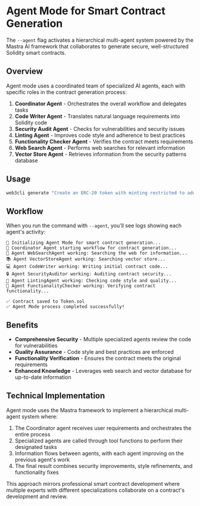 # Agent Mode for Smart Contract Generation

The `--agent` flag activates a hierarchical multi-agent system powered by the Mastra AI framework that collaborates to generate secure, well-structured Solidity smart contracts.

## Overview

Agent mode uses a coordinated team of specialized AI agents, each with specific roles in the contract generation process:

1. **Coordinator Agent** - Orchestrates the overall workflow and delegates tasks
2. **Code Writer Agent** - Translates natural language requirements into Solidity code
3. **Security Audit Agent** - Checks for vulnerabilities and security issues
4. **Linting Agent** - Improves code style and adherence to best practices
5. **Functionality Checker Agent** - Verifies the contract meets requirements 
6. **Web Search Agent** - Performs web searches for relevant information
7. **Vector Store Agent** - Retrieves information from the security patterns database

## Usage

```bash
web3cli generate "Create an ERC-20 token with minting restricted to addresses in an allowlist" --agent --output Token.sol
```

## Workflow

When you run the command with `--agent`, you'll see logs showing each agent's activity:

```
🚀 Initializing Agent Mode for smart contract generation...
🤖 Coordinator Agent starting workflow for contract generation...
🔎 Agent WebSearchAgent working: Searching the web for information...
📚 Agent VectorStoreAgent working: Searching vector store...
💻 Agent CodeWriter working: Writing initial contract code...
🔒 Agent SecurityAuditor working: Auditing contract security...
🧹 Agent LintingAgent working: Checking code style and quality...
🧪 Agent FunctionalityChecker working: Verifying contract functionality...

✅ Contract saved to Token.sol
✅ Agent Mode process completed successfully!
```

## Benefits

- **Comprehensive Security** - Multiple specialized agents review the code for vulnerabilities
- **Quality Assurance** - Code style and best practices are enforced
- **Functionality Verification** - Ensures the contract meets the original requirements
- **Enhanced Knowledge** - Leverages web search and vector database for up-to-date information

## Technical Implementation

Agent mode uses the Mastra framework to implement a hierarchical multi-agent system where:

1. The Coordinator agent receives user requirements and orchestrates the entire process
2. Specialized agents are called through tool functions to perform their designated tasks
3. Information flows between agents, with each agent improving on the previous agent's work
4. The final result combines security improvements, style refinements, and functionality fixes

This approach mirrors professional smart contract development where multiple experts with different specializations collaborate on a contract's development and review. 